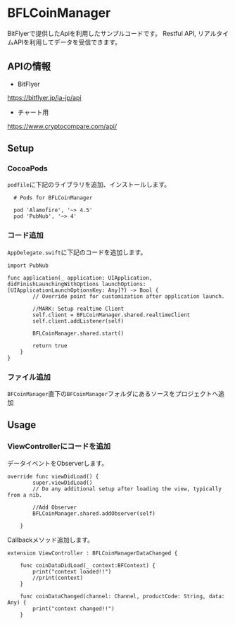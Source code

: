 # BFLCoinManager
BitFlyerで提供したApiを利用したサンプルコードです。
Restful API, リアルタイムAPIを利用してデータを受信できます。

## APIの情報

- BitFlyer

https://bitflyer.jp/ja-jp/api

- チャート用

https://www.cryptocompare.com/api/

## Setup

### CocoaPods

`podfile`に下記のライブラリを追加、インストールします。

```
  # Pods for BFLCoinManager

  pod 'Alamofire', '~> 4.5'
  pod 'PubNub', '~> 4'
```  

### コード追加

`AppDelegate.swift`に下記のコードを追加します。

```
import PubNub

func application(_ application: UIApplication, didFinishLaunchingWithOptions launchOptions: [UIApplicationLaunchOptionsKey: Any]?) -> Bool {
        // Override point for customization after application launch.
        
        //MARK: Setup realtime Client
        self.client = BFLCoinManager.shared.realtimeClient
        self.client.addListener(self)
        
        BFLCoinManager.shared.start()
        
        return true
    }
}
```

### ファイル追加

`BFCoinManager`直下の`BFCoinManager`フォルダにあるソースをプロジェクトへ追加
        
## Usage

### ViewControllerにコードを追加

データイベントをObserverします。
```
override func viewDidLoad() {
        super.viewDidLoad()
        // Do any additional setup after loading the view, typically from a nib.
        
        //Add Observer
        BFLCoinManager.shared.addObserver(self)
        
    }
```

Callbackメソッド追加します。
```
extension ViewController : BFLCoinManagerDataChanged {
    
    func coinDataDidLoad(_ context:BFContext) {
        print("context loaded!!")
        //print(context)
    }
    
    func coinDataChanged(channel: Channel, productCode: String, data: Any) {
        print("context changed!!")
    }
```
